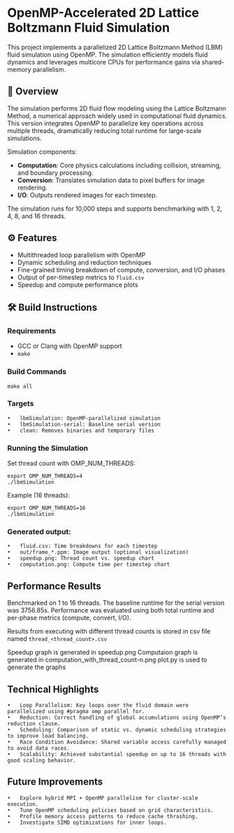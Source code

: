 # OpenMP-Accelerated 2D Lattice Boltzmann Fluid Simulation

This project implements a parallelized 2D Lattice Boltzmann Method (LBM) fluid simulation using OpenMP. The simulation efficiently models fluid dynamics and leverages multicore CPUs for performance gains via shared-memory parallelism.

## 🌊 Overview

The simulation performs 2D fluid flow modeling using the Lattice Boltzmann Method, a numerical approach widely used in computational fluid dynamics. This version integrates OpenMP to parallelize key operations across multiple threads, dramatically reducing total runtime for large-scale simulations.

Simulation components:
- **Computation**: Core physics calculations including collision, streaming, and boundary processing.
- **Conversion**: Translates simulation data to pixel buffers for image rendering.
- **I/O**: Outputs rendered images for each timestep.

The simulation runs for 10,000 steps and supports benchmarking with 1, 2, 4, 8, and 16 threads.

## ⚙️ Features

- Multithreaded loop parallelism with OpenMP
- Dynamic scheduling and reduction techniques
- Fine-grained timing breakdown of compute, conversion, and I/O phases
- Output of per-timestep metrics to `fluid.csv`
- Speedup and compute performance plots

## 🛠 Build Instructions

### Requirements
- GCC or Clang with OpenMP support
- `make`

### Build Commands
```
make all
```
### Targets
	•	lbmSimulation: OpenMP-parallelized simulation
	•	lbmSimulation-serial: Baseline serial version
	•	clean: Removes binaries and temporary files

### Running the Simulation

Set thread count with OMP_NUM_THREADS:
```
export OMP_NUM_THREADS=4
./lbmSimulation
```
Example (16 threads):
```
export OMP_NUM_THREADS=16
./lbmSimulation
```

### Generated output:
	•	fluid.csv: Time breakdowns for each timestep
	•	out/frame_*.ppm: Image output (optional visualization)
	•	speedup.png: Thread count vs. speedup chart
	•	computation.png: Compute time per timestep chart

## Performance Results
Benchmarked on 1 to 16 threads. The baseline runtime for the serial version was 3756.85s. Performance was evaluated using both total runtime and per-phase metrics (compute, convert, I/O).

Results from executing with different thread counts is stored in csv file named `thread_<thread_count>.csv`

Speedup graph is generated in speedup.png
Computaion graph is generated in computation_with_thread_count-n.png
plot.py is used to generate the graphs

## Technical Highlights
	•	Loop Parallelism: Key loops over the fluid domain were parallelized using #pragma omp parallel for.
	•	Reduction: Correct handling of global accumulations using OpenMP’s reduction clause.
	•	Scheduling: Comparison of static vs. dynamic scheduling strategies to improve load balancing.
	•	Race Condition Avoidance: Shared variable access carefully managed to avoid data races.
	•	Scalability: Achieved substantial speedup on up to 16 threads with good scaling behavior.

## Future Improvements
	•	Explore hybrid MPI + OpenMP parallelism for cluster-scale execution.
	•	Tune OpenMP scheduling policies based on grid characteristics.
	•	Profile memory access patterns to reduce cache thrashing.
	•	Investigate SIMD optimizations for inner loops.
